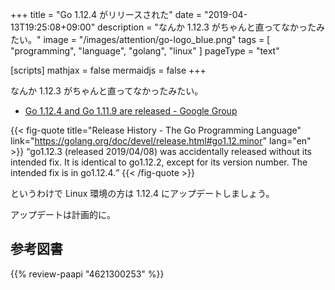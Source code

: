 +++
title = "Go 1.12.4 がリリースされた"
date = "2019-04-13T19:25:08+09:00"
description = "なんか 1.12.3 がちゃんと直ってなかったみたい。"
image = "/images/attention/go-logo_blue.png"
tags  = [ "programming", "language", "golang", "linux" ]
pageType = "text"

[scripts]
  mathjax = false
  mermaidjs = false
+++

なんか 1.12.3 がちゃんと直ってなかったみたい。

- [Go 1.12.4 and Go 1.11.9 are released - Google Group](https://groups.google.com/forum/#!topic/golang-announce/_lOiGyQR5Fs)

{{< fig-quote title="Release History - The Go Programming Language" link="https://golang.org/doc/devel/release.html#go1.12.minor" lang="en" >}}
<q>go1.12.3 (released 2019/04/08) was accidentally released without its intended fix. It is identical to go1.12.2, except for its version number. The intended fix is in go1.12.4.</q>
{{< /fig-quote >}}

というわけで Linux 環境の方は 1.12.4 にアップデートしましょう。

アップデートは計画的に。

[Go]: https://golang.org/ "The Go Programming Language"
[Go 言語]: https://golang.org/ "The Go Programming Language"

## 参考図書

{{% review-paapi "4621300253" %}} <!-- プログラミング言語Go -->
